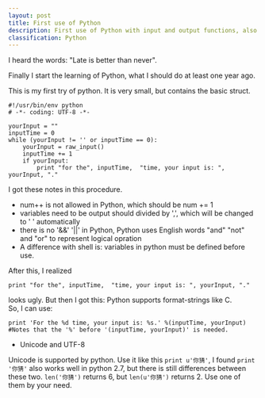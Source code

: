 ```yaml
---
layout: post
title: First use of Python
description: First use of Python with input and output functions, also learned about while, if and logic operator and, or, not.
classification: Python
---
```


I heard the words: "Late is better than never".

Finally I start the learning of Python, what I should do at least one year ago.  

This is my first try of python. It is very small, but contains the basic struct.

```
#!/usr/bin/env python
# -*- coding: UTF-8 -*-

yourInput = ""
inputTime = 0
while (yourInput != '' or inputTime == 0):
    yourInput = raw_input()
    inputTime += 1
    if yourInput:
        print "for the", inputTime,  "time, your input is: ", yourInput, "."
```

I got these notes in this procedure.

* num++ is not allowed in Python, which should be num += 1
* variables need to be output should divided by ',', which will be changed to ' ' automatically
* there is no '&&' '||' in Python, Python uses English words "and" "not" and "or" to represent logical opration
* A difference with shell is: variables in python must be defined before use.

After this, I realized
```
print "for the", inputTime,  "time, your input is: ", yourInput, "."
```
looks ugly. But then I got this: Python supports format-strings like C.  
So, I can use:

```
print 'For the %d time, your input is: %s.' %(inputTime, yourInput)
#Notes that the '%' before '(inputTime, yourInput)' is needed.
```

* Unicode and UTF-8

Unicode is supported by python. Use it like this `print u'你猜'`, I found `print '你猜'` also works well in python 2.7, but there is still differences between these two. `len('你猜')` returns 6, but `len(u'你猜')` returns 2. Use one of them by your need.
